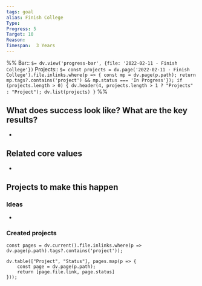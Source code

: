 ```yaml
---
tags: goal
alias: Finish College
Type: 
Progress: 5
Target: 10
Reason: 
Timespan:  3 Years
---
```

%%
Bar:: `$= dv.view('progress-bar', {file: '2022-02-11 - Finish College'})`
Projects:: `$= const projects = dv.page('2022-02-11 - Finish College').file.inlinks.where(p => { const mp = dv.page(p.path); return mp.tags?.contains('project') && mp.status === 'In Progress'}); if (projects.length > 0) { dv.header(4, projects.length > 1 ? "Projects" : "Project"); dv.list(projects) }`
%%


## What does success look like? What are the key results?
- 


## Related core values
- 

## Projects to make this happen
### Ideas
- 

### Created projects
```dataviewjs
const pages = dv.current().file.inlinks.where(p => dv.page(p.path).tags?.contains('project'));

dv.table(["Project", "Status"], pages.map(p => {
	const page = dv.page(p.path); 
	return [page.file.link, page.status]
}));
```

